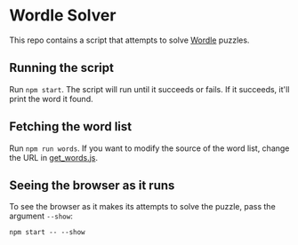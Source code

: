 # Wordle Solver

This repo contains a script that attempts to solve [Wordle](https://www.powerlanguage.co.uk/wordle/) puzzles.

## Running the script

Run `npm start`. The script will run until it succeeds or fails. If it succeeds, it'll print the word it found.

## Fetching the word list

Run `npm run words`. If you want to modify the source of the word list, change the URL in [get_words.js](get_words.js).

## Seeing the browser as it runs

To see the browser as it makes its attempts to solve the puzzle, pass the argument `--show`:

`npm start -- --show`
